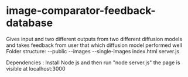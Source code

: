 # image-comparator-feedback-database
Gives input and two different outputs from two different diffusion models and takes feedback from user that which diffusion model performed well
Folder structure:
--public
  --images
  --single-images
  index.html
server.js



Dependencies :
 Install Node js and then run "node server.js" the page is visible at localhost:3000
 
